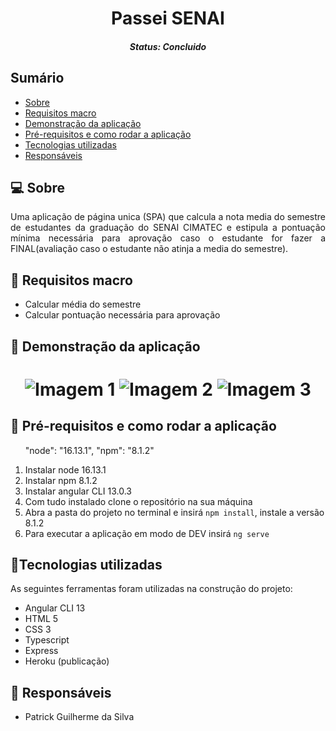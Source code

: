 <h1 align="center">Passei SENAI</h1><!--Nome curto e objetivo-->
<h5 align="center">Status: Concluido </h5><!--Concluido, Em andamento ou Finalizado-->


<h2>Sumário</h2>
<!--Sumário que leva as sessões do readme-->
<ul>
    <li><a href="#sobre">Sobre</a></li>
    <li><a href="#requisitosmacro">Requisitos macro</a></li>
    <li><a href="#demo">Demonstração da aplicação</a></li>
    <li><a href="#prereq">Pré-requisitos e como rodar a aplicação</a></li>
    <li><a href="#tec">Tecnologias utilizadas</a></li>
    <li><a href="#autor">Responsáveis</a></li>
</ul>


<h2 id="sobre">💻 Sobre</h2>
<!--Descrição do contexto e produto do projeto - Consulte o documento F001-NDSI-Levantamento de Macro Requisitos-->
<p align="justify">
Uma aplicação de página unica (SPA) que calcula a nota media do semestre de estudantes da graduação do SENAI CIMATEC e estipula a pontuação mínima necessária para aprovação caso o estudante for fazer a FINAL(avaliação caso o estudante não atinja a media do semestre). 
</p>


<h2 id="requisitosmacro">📝 Requisitos macro</h2>
<!--Lista de todos as funcionalidades do sistema (nível macro)-->
<ul>
    <li>Calcular média do semestre</li>
    <li>Calcular pontuação necessária para aprovação</li>
</ul>


<h2 id="demo">🎥 Demonstração da aplicação</h2>
<!--Conjunto de prints da aplicação-->
<h1 align="center">
    <img title="Imagem 1" src=""/>
    <img title="Imagem 2" src=""/>
    <img title="Imagem 3" src=""/>
</h1>


<h2 id="prereq">📀 Pré-requisitos e como rodar a aplicação</h2>
<!--Descrição do pré requisito de instalação na maquina em forma de passo a passo-->
<ol>

   "node": "16.13.1",
    "npm": "8.1.2"
    <li>Instalar node 16.13.1</li>
    <li>Instalar npm 8.1.2</li>
    <li>Instalar angular CLI 13.0.3</li>
    <li>Com tudo instalado clone o repositório na sua máquina</li>
    <li>Abra a pasta do projeto no terminal e insirá <code>npm install</code>, instale a versão 8.1.2</li>
    <li>Para executar a aplicação em modo de DEV insirá <code>ng serve</code></li>
</ol>


<h2 id="tec">🔨Tecnologias utilizadas</h2>
<!--Descrição das tecnologias utilizadas (linguagem, biblioteca, framework etc)-->
<p>As seguintes ferramentas foram utilizadas na construção do projeto:</p>
<ul>
    <li>Angular CLI 13</li>
    <li>HTML 5</li>
    <li>CSS 3</li>
    <li>Typescript</li>
    <li>Express</li>
    <li>Heroku (publicação)</li>
</ul>


<h2 id="autor">👦 Responsáveis</h2>
<!--Listagem dos responsáveis pelo projeto-->
<ul>
   <li>Patrick Guilherme da Silva</li>
<ul>
